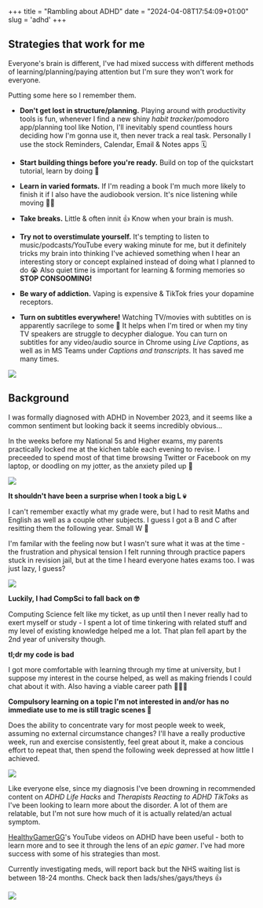+++
title = "Rambling about ADHD"
date = "2024-04-08T17:54:09+01:00"
slug = 'adhd'
+++

## Strategies that work for me

Everyone's brain is different, I've had mixed success with different methods of learning/planning/paying attention but I'm sure they won't work for everyone. 

Putting some here so I remember them.

- **Don't get lost in structure/planning.** Playing around with productivity tools is fun, whenever I find a new shiny *habit tracker*/pomodoro app/planning tool like Notion, I'll inevitably spend countless hours deciding how I'm gonna use it, then never track a real task. Personally I use the stock Reminders, Calendar, Email & Notes apps 🗓️

- **Start building things before you're ready.** Build on top of the quickstart tutorial, learn by doing 💪

- **Learn in varied formats.** If I'm reading a book I'm much more likely to finish it if I also have the audiobook version. It's nice listening while moving 🏃‍♂️

- **Take breaks.** Little & often innit 👍 Know when your brain is mush.

- **Try not to overstimulate yourself.** It's tempting to listen to music/podcasts/YouTube every waking minute for me, but it definitely tricks my brain into thinking I've achieved something when I hear an interesting story or concept explained instead of doing what I planned to do 😭 Also quiet time is important for learning & forming memories so **STOP CONSOOMING!**

- **Be wary of addiction.** Vaping is expensive & TikTok fries your dopamine receptors.

- **Turn on subtitles everywhere!** Watching TV/movies with subtitles on is apparently sacrilege to some 🫣 It helps when I'm tired or when my tiny TV speakers are struggle to decypher dialogue. You can turn on subtitles for any video/audio source in Chrome using *Live Captions*, as well as in MS Teams under *Captions and transcripts*. It has saved me many times.

![](/images/adhd/teams-captions.jpg)

## Background

I was formally diagnosed with ADHD in November 2023, and it seems like a common sentiment but looking back it seems incredibly obvious...

In the weeks before my National 5s and Higher exams, my parents practically locked me at the kichen table each evening to revise. I preceeded to spend most of that time browsing Twitter or Facebook on my laptop, or doodling on my jotter, as the anxiety piled up 🤡

![](/images/adhd/dog-homework.jpeg)

**It shouldn't have been a surprise when I took a big L 💀**

I can't remember exactly what my grade were, but I had to resit Maths and English as well as a couple other subjects. I guess I got a B and C after resitting them the following year. Small W 💯

I'm familar with the feeling now but I wasn't sure what it was at the time - the frustration and physical tension I felt running through practice papers stuck in revision jail, but at the time I heard everyone hates exams too. I was just lazy, I guess?

![](/images/adhd/sadge.png)

**Luckily, I had CompSci to fall back on 🤓**

Computing Science felt like my ticket, as up until then I never really had to exert myself or study - I spent a lot of time tinkering with related stuff and my level of existing knowledge helped me a lot. That plan fell apart by the 2nd year of university though.

 **tl;dr my code is bad**

I got more comfortable with learning through my time at university, but I suppose my interest in the course helped, as well as making friends I could chat about it with. Also having a viable career path 🕵🏻‍♂️

**Compulsory learning on a topic I'm not interested in and/or has no immediate use to me is still tragic scenes 🫡**

Does the ability to concentrate vary for most people week to week, assuming no external circumstance changes? I'll have a really productive week, run and exercise consistently, feel great about it, make a concious effort to repeat that, then spend the following week depressed at how little I achieved.

![](/images/adhd/adhdmeme.jpg)

Like everyone else, since my diagnosis I've been drowning in recommended content on *ADHD Life Hacks* and *Therapists Reacting to ADHD TikToks* as I've been looking to learn more about the disorder. A lot of them are relatable, but I'm not sure how much of it is actually related/an actual symptom.

[HealthyGamerGG](https://www.youtube.com/@HealthyGamerGG)'s YouTube videos on ADHD have been useful - both to learn more and to see it through the lens of an *epic gamer*. I've had more success with some of his strategies than most.

Currently investigating meds, will report back but the NHS waiting list is between 18-24 months. Check back then lads/shes/gays/theys 👍

![](/images/adhd/penguin-dance.gif)
